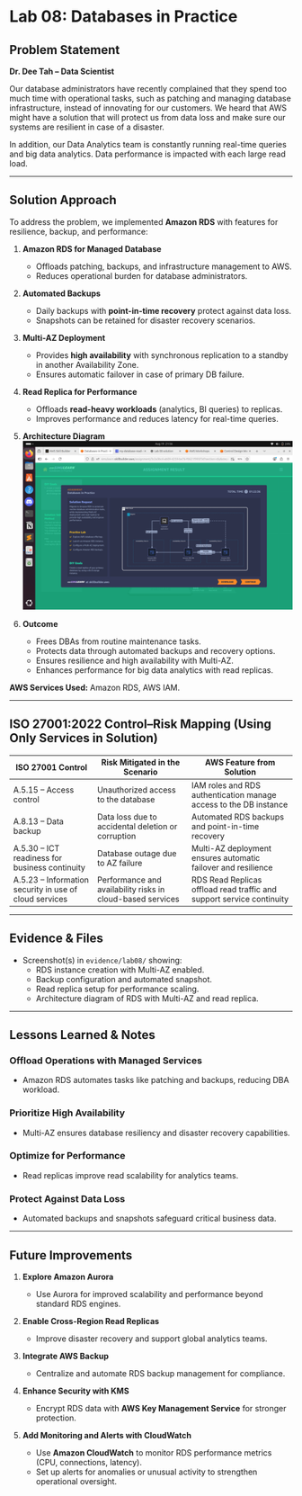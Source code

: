 # Lab 08: Databases in Practice 
## Problem Statement  

**Dr. Dee Tah – Data Scientist**  

Our database administrators have recently complained that they spend too much time with operational tasks, such as patching and managing database infrastructure, instead of innovating for our customers. We heard that AWS might have a solution that will protect us from data loss and make sure our systems are resilient in case of a disaster.  

In addition, our Data Analytics team is constantly running real-time queries and big data analytics. Data performance is impacted with each large read load.  

---

## Solution Approach  

To address the problem, we implemented **Amazon RDS** with features for resilience, backup, and performance:  

1. **Amazon RDS for Managed Database**  
   - Offloads patching, backups, and infrastructure management to AWS.  
   - Reduces operational burden for database administrators.  

2. **Automated Backups**  
   - Daily backups with **point-in-time recovery** protect against data loss.  
   - Snapshots can be retained for disaster recovery scenarios.  

3. **Multi-AZ Deployment**  
   - Provides **high availability** with synchronous replication to a standby in another Availability Zone.  
   - Ensures automatic failover in case of primary DB failure.  

4. **Read Replica for Performance**  
   - Offloads **read-heavy workloads** (analytics, BI queries) to replicas.  
   - Improves performance and reduces latency for real-time queries.  

5. **Architecture Diagram**  
   ![Architecture Diagram](../evidence/lab08/Architecture-Diagram.png)  

6. **Outcome**  
   - Frees DBAs from routine maintenance tasks.  
   - Protects data through automated backups and recovery options.  
   - Ensures resilience and high availability with Multi-AZ.  
   - Enhances performance for big data analytics with read replicas.  

**AWS Services Used:** Amazon RDS, AWS IAM.  

---

## ISO 27001:2022 Control–Risk Mapping (Using Only Services in Solution)  

| ISO 27001 Control | Risk Mitigated in the Scenario | AWS Feature from Solution |  
|-------------------|--------------------------------|---------------------------|  
| A.5.15 – Access control | Unauthorized access to the database | IAM roles and RDS authentication manage access to the DB instance |  
| A.8.13 – Data backup | Data loss due to accidental deletion or corruption | Automated RDS backups and point-in-time recovery |  
| A.5.30 – ICT readiness for business continuity | Database outage due to AZ failure | Multi-AZ deployment ensures automatic failover and resilience |  
| A.5.23 – Information security in use of cloud services | Performance and availability risks in cloud-based services | RDS Read Replicas offload read traffic and support service continuity |  

---

## Evidence & Files  

- Screenshot(s) in `evidence/lab08/` showing:  
  - RDS instance creation with Multi-AZ enabled.  
  - Backup configuration and automated snapshot.  
  - Read replica setup for performance scaling.  
  - Architecture diagram of RDS with Multi-AZ and read replica.  

---

## Lessons Learned & Notes  

### Offload Operations with Managed Services  
- Amazon RDS automates tasks like patching and backups, reducing DBA workload.  

### Prioritize High Availability  
- Multi-AZ ensures database resiliency and disaster recovery capabilities.  

### Optimize for Performance  
- Read replicas improve read scalability for analytics teams.  

### Protect Against Data Loss  
- Automated backups and snapshots safeguard critical business data.  

---

## Future Improvements  

1. **Explore Amazon Aurora**  
   - Use Aurora for improved scalability and performance beyond standard RDS engines.  

2. **Enable Cross-Region Read Replicas**  
   - Improve disaster recovery and support global analytics teams.  

3. **Integrate AWS Backup**  
   - Centralize and automate RDS backup management for compliance.  

4. **Enhance Security with KMS**  
   - Encrypt RDS data with **AWS Key Management Service** for stronger protection.  

5. **Add Monitoring and Alerts with CloudWatch**  
   - Use **Amazon CloudWatch** to monitor RDS performance metrics (CPU, connections, latency).  
   - Set up alerts for anomalies or unusual activity to strengthen operational oversight.  

